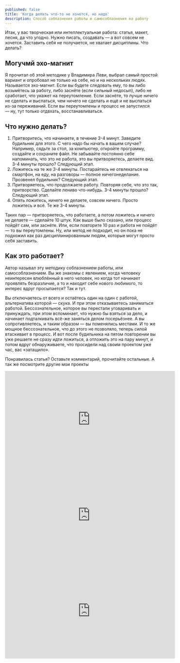 ```yaml
---
published: false
title: 'Когда делать что-то не хочется, но надо'
description: Способ соблазнения работы и самособлазнения на работу
---
```

Итак, у вас творческая или интеллектуальная работа: статья, макет, песня, да что угодно. Нужно писать, создавать — а вот совсем не хочется. Заставить себя не получается, не хватает дисциплины. Что делать?

## Могучмй эхо-магнит

Я прочитал об этой методике у Владимира Леви, выбрал самый простой вариант и опробовал не только на себе, но и на нескольких людях. Называется эхо-магнит. Если вы будете следовать ему, то вы либо возьмётесь за работу, либо заснёте (если сильный недосып), либо не сработает, что укажет на переутомление. Если заснёте, то лучше ничего не сделать и выспаться, чем ничего не сделать и ещё и не выспаться из-за переживаний. Если вы переутомлены и процесс не запустился — ну, тут только отдвхать, восстанавливаться.

## Что нужно делать?

1. Притворитесь, что начинаете, в течение 3-4 минут. Заведите будильник для этого. С чего надо бы начать в вашем случае? Например, сядьте за стол, за компьютер, откройте программу, создайте и сохраните файл. Не забывайте постоянно себе напоминать, что это не работа, это вы притворяетесь, делаете вид. 3-4 минуты прошло? Следующий этап.
2. Ложитесь на те же 3-4 минуты. Постарайтесь не отвлекаться на смартфон, на еду, на разговоры — полное ничегонеделание. Прозвенел будильник? Следующий этап.
3. Притворяетесь, что продолжаете работу. Повторяя себе, что это так, притворство. Сделайте лениво что-нибудь. 3-4 минуты прошло? Следующий этап.
4. Опять ложитесь, ничего не делаете, совсем ничего. Просто ложитесь и всё. Те же 3-4 минуты.

Таких пар — притворяетесь, что работаете, а потом ложитесь и ничего не делаете — сделайте 10 штук. Как выше было сказано, или процесс пойдёт сам, или заснёте. Или, если повторите 10 раз и работа не пойдёт — то вы переутомлены. Ну, или метод не подходит, но он пока не подхожил как раз дисциплинированным людям, которые могут просто себя заставить.

## Как это работает?

Автор называл эту методику соблазнением работы, или самособлазнением. Вы же знакомы с явлением, когда человеку неинтересен влюблённый в него человек, но когда тот начинает проявлять безразличие, а то и находит себе нового любимого, то интерес вдруг просыпается? Так и тут.

Вы отключаетесь от всего и остаётесь один на один с работой, альтернатива которой — скука. И при этом отказываетесь заниматься работой. Бессознательное, которое вы перестали уговаривать и принуждать, при этом вспоминает, что нужно бы взяться за дело, и начинает подталкивать всё-же заняться делом посерьёзнее. А вы сопротивляетесь, и таким образом — вы поменялись местами. И то же мощное бессознательное, что до этого не позволяло, теперь силой втаскивает в процесс. И вот после будильника на пятом повторении вы уже решаете не сразу идти ложиться, а отложить это на пару минут, и потом вдруг обнаруживаете, что просидели над своим проектом уже час, вас «затащило».

Понравилась статья? Оставьте комментарий, прочитайте остальные. А так же посмотрите другие мои проекты

<iframe width="560" height="315" src="https://www.youtube.com/embed/PVNEjxNRnLo" title="YouTube video player" frameborder="0" allow="accelerometer; autoplay; clipboard-write; encrypted-media; gyroscope; picture-in-picture; web-share" allowfullscreen></iframe>

<iframe width="560" height="315" src="https://www.youtube.com/embed/mdZEe-NCL8w" title="YouTube video player" frameborder="0" allow="accelerometer; autoplay; clipboard-write; encrypted-media; gyroscope; picture-in-picture; web-share" allowfullscreen></iframe>

<iframe width="560" height="315" src="https://www.youtube.com/embed/NTO8Jj0fg5g" title="YouTube video player" frameborder="0" allow="accelerometer; autoplay; clipboard-write; encrypted-media; gyroscope; picture-in-picture; web-share" allowfullscreen></iframe>
